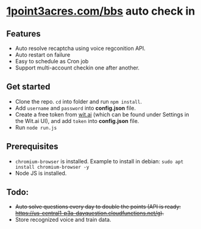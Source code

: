 # [1point3acres.com/bbs](https://www.1point3acres.com/bbs/) auto check in

## Features
 - Auto resolve recaptcha using voice regconition API.
 - Auto restart on failure
 - Easy to schedule as Cron job
 - Support multi-account checkin one after another.
 
## Get started
 - Clone the repo. `cd` into folder and run `npm install`.
 - Add `username` and `password` into **config.json** file.
 - Create a free token from [wit.ai](https://wit.ai/) (which can be found under Settings in the Wit.ai UI), and add `token` into **config.json** file.
 - Run `node run.js`

## Prerequisites
 - `chromium-browser` is installed. Example to install in debian: `sudo apt install chromium-browser -y`
 - Node JS is installed.

## Todo:
 - <strike>Auto solve questions every day to double the points (API is ready: https://us-central1-p3a-dayquestion.cloudfunctions.net/g).</strike>
 - Store recognized voice and train data.
